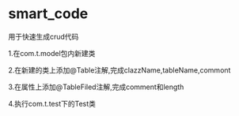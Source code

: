 # smart_code
用于快速生成crud代码

1.在com.t.model包内新建类

2.在新建的类上添加@Table注解,完成clazzName,tableName,commont

3.在属性上添加@TableFiled注解,完成comment和length

4.执行com.t.test下的Test类

